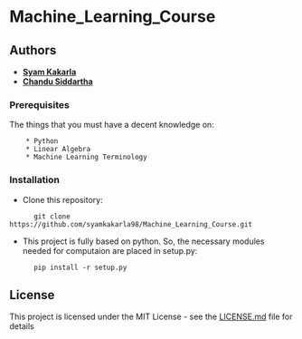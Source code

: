 # Machine_Learning_Course


## Authors

   * [**Syam Kakarla**](https://github.com/syamkakarla98)
   * [**Chandu Siddartha**](https://github.com/siddartha19)
   
### Prerequisites

The things that you must have a decent knowledge on: 
```
    * Python
    * Linear Algebra
    * Machine Learning Terminology
```

### Installation

* Clone this repository:

```
      git clone https://github.com/syamkakarla98/Machine_Learning_Course.git
```

* This project is fully based on python. So, the necessary modules needed for computaion are placed in setup.py:

```
      pip install -r setup.py
```



## License

This project is licensed under the MIT License - see the [LICENSE.md](https://github.com/syamkakarla98/Machine_Learning_Course/blob/master/LICENSE.md) file for details
